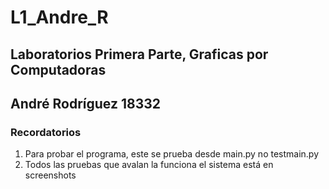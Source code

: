 # L1_Andre_R
## Laboratorios Primera Parte, Graficas por Computadoras
## André Rodríguez 18332

### Recordatorios
1. Para probar el programa, este se prueba desde main.py no testmain.py
2. Todos las pruebas que avalan la funciona el sistema está en screenshots
